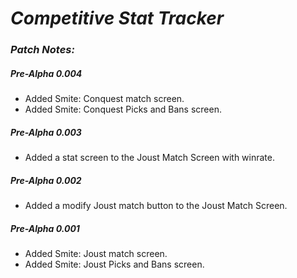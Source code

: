 # **_Competitive Stat Tracker_**

### _Patch Notes:_

##### **_Pre-Alpha 0.004_**

  - Added Smite: Conquest match screen.
  - Added Smite: Conquest Picks and Bans screen.

##### **_Pre-Alpha 0.003_**

  - Added a stat screen to the Joust Match Screen with winrate.

##### **_Pre-Alpha 0.002_**

  - Added a modify Joust match button to the Joust Match Screen.


##### **_Pre-Alpha 0.001_**

  - Added Smite: Joust match screen.
  - Added Smite: Joust Picks and Bans screen.

